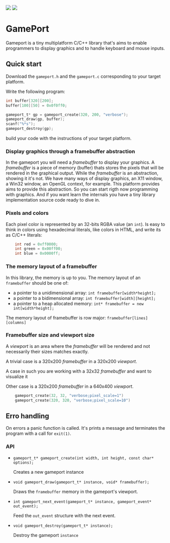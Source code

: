 ![](https://img.shields.io/github/release/elfcorreia/gameport.svg) ![](https://img.shields.io/github/license/elfcorreia/gameport.svg)

# GamePort

Gameport is a tiny multiplatform C/C++ library that's aims to enable programmers to display graphics and to handle keyboard and mouse inputs.

## Quick start

Download the `gameport.h` and the `gameport.c` corresponding to your target platform.

Write the following program:

```c
int buffer[320][200];
buffer[100][50] = 0x0f0ff0;

gameport_t* gp = gameport_create(320, 200, "verbose");
gameport_draw(gp, buffer);
scanf("%*s");
gameport_destroy(gp);
```
build your code with the instructions of your target platform.

### Display graphics through a framebuffer abstraction

In the gameport you will need a *framebuffer* to display your graphics. A *framebuffer* is a piece of memory (buffer) thats stores the pixels that will be rendered in the graphical output. While the *framebuffer* is an abstraction, showing it it's not. We have many ways of display graphics, an X11 window, a Win32 window, an OpenGL context, for example. This platform provides aims to provide this abstraction. So you can start rigth now programming with graphics. And if you want learn the internals you have a tiny library implementation source code ready to dive in.

### Pixels and colors

Each pixel color is represented by an 32-bits RGBA value (an `int`). Is easy to think in colors using hexadecimal literals, like colors in HTML, and write its as C/C++ literals:

```c
    int red = 0xff0000;
    int green = 0x00ff00;
    int blue = 0x0000ff;
```

### The memory layout of a framebuffer

In this library, the memory is up to you. The memory layout of an `framebuffer` should be one of:

- a pointer to a unidimensional array: `int framebuffer[width*height];`
- a pointer to a bidimensional array: `int framebuffer[width][height];`
- a pointer to a heap allocated memory: `int* framebuffer = new int[width*height];`

The memory layout of framebuffer is row major: `framebuffer[lines][columns]`

### Framebuffer size and viewport size

A *viewport* is an area where the *framebuffer* will be rendered and not necessarily their sizes matches exactly. 

A trivial case is a 320x200 *framebuffer* in a 320x200 *viewport*.

A case in such you are working with a 32x32 *framebuffer* and want to visualize it

Other case is a 320x200 *framebuffer* in a 640x400 *viewport*.
```c
    gameport_create(32, 32, "verbose;pixel_scale=1")
    gameport_create(320, 320, "verbose;pixel_scale=10")
```
## Erro handling

On errors a panic function is called. It's prints a message and terminates the program with a call for `exit(1)`.

### API

- `gameport_t* gameport_create(int width, int height, const char* options);`
  
  Creates a new gameport instance
  
- `void gameport_draw(gameport_t* instance, void* framebuffer);`
  
  Draws the `framebuffer` memory in the gameport's viewport.

- `int gameport_next_event(gameport_t* instance, gameport_event* out_event);`
  
  Feed the `out_event` structure with the next event.

- `void gameport_destroy(gameport_t* instance);`
  
  Destroy the gameport `instance`
